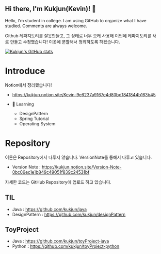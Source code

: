 

## Hi there, I'm **Kukjun(Kevin)!** 👋

Hello, I'm student in college. I am using GitHub to organize what I have studied. Comments are always welcome.

Github 레파지토리를 잘못만들고, 그 상태로 너무 오래 사용해 이번에 레파지토리를 새로 만들고 수정했습니다! 이곳에 분할해서 정리하도록 하겠습니다.

[![Kukjun's GitHub stats](https://github-readme-stats.vercel.app/api?username=kukjun)](https://github.com/anuraghazra/github-readme-stats)

# Introduce

Notion에서 정리했습니다!

* https://kukjun.notion.site/Kevin-9e6237a9167e4d80bd1841844b163b45

* 🌱 Learning
  * DesignPattern
  * Spring Tutorial
  * Operating System



# Repository

이론은 Repository에서 다루지 않습니다. VersionNote를 통해서 다루고 있습니다.

* Version Note : https://kukjun.notion.site/Version-Note-0bc06ec1e1b849c49051f839c24531bf

자세한 코드는 GitHub Repository에 업로드 하고 있습니다.

## TIL

* Java : https://github.com/kukjun/java
* DesignPattern : https://github.com/kukjun/designPattern

## ToyProject

* Java : https://github.com/kukjun/toyProject-java
* Python : https://github.com/kukjun/toyProject-python

<!--
**kukjun/kukjun** is a ✨ _special_ ✨ repository because its `README.md` (this file) appears on your GitHub profile.

Here are some ideas to get you started:

- 🔭 I’m currently working on ...
- 🌱 I’m currently learning ...
- 👯 I’m looking to collaborate on ...
- 🤔 I’m looking for help with ...
- 💬 Ask me about ...
- 📫 How to reach me: ...
- 😄 Pronouns: ...
- ⚡ Fun fact: ...
  -->
